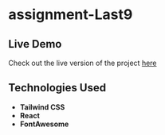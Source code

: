 # assignment-Last9

## Live Demo

Check out the live version of the project [here]((https://last9.netlify.app/))
 


## Technologies Used
- **Tailwind CSS**
- **React**
- **FontAwesome**
